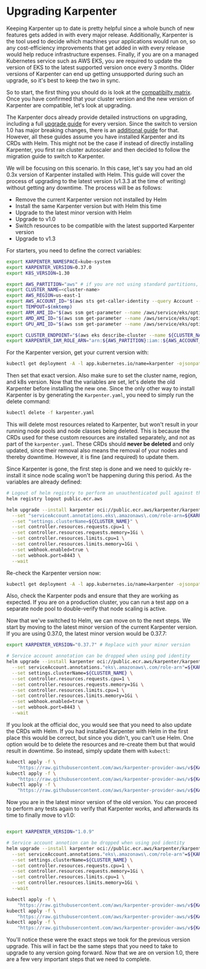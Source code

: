 # Upgrading Karpenter

Keeping Karpenter up to date is pretty helpful since a whole bunch of new features gets added in with every major release. Additionally, Karpenter is the tool used to decide which machines your applications would run on, so any cost-efficiency improvements that get added in with every release would help reduce infrastructure expenses. Finally, if you are on a managed Kubernetes service such as AWS EKS, you are required to update the version of EKS to the latest supported version once every 3 months. Older versions of Karpenter can end up getting unsupported during such an upgrade, so it's best to keep the two in sync.

So to start, the first thing you should do is look at the [compatibilty matrix](https://karpenter.sh/v1.0/upgrading/compatibility/). Once you have confirmed that your cluster version and the new version of Karpenter are compatible, let's look at upgrading.

The Karpenter docs already provide detailed instructions on upgrading, including a full [upgrade guide](https://karpenter.sh/docs/upgrading/upgrade-guide/) for every version. Since the switch to version 1.0 has major breaking changes, there is an [additional guide](https://karpenter.sh/v1.0/upgrading/v1-migration/) for that. However, all these guides assume you have installed Karpenter and its CRDs with Helm. This might not be the case if instead of directly installing Karpenter, you first ran cluster autoscaler and then decided to follow the migration guide to switch to Karpenter.

We will be focusing on this scenario. In this case, let's say you had an old 0.3x version of Karpenter installed with Helm. This guide will cover the process of upgrading to the latest version (v1.3.3 at the time of writing) without getting any downtime. The process will be as follows:

- Remove the current Karpenter version not installed by Helm
- Install the same Karpenter version but with Helm this time
- Upgrade to the latest minor version with Helm
- Upgrade to v1.0
- Switch resources to be compatible with the latest supported Karpenter version
- Upgrade to v1.3

For starters, you need to define the correct variables:

```bash
export KARPENTER_NAMESPACE=kube-system
export KARPENTER_VERSION=0.37.0
export K8S_VERSION=1.30

export AWS_PARTITION="aws" # if you are not using standard partitions, you may need to configure to aws-cn / aws-us-gov
export CLUSTER_NAME=<cluster-name>
export AWS_REGION=us-east-1
export AWS_ACCOUNT_ID="$(aws sts get-caller-identity --query Account --output text)"
export TEMPOUT=$(mktemp)
export ARM_AMI_ID="$(aws ssm get-parameter --name /aws/service/eks/optimized-ami/${K8S_VERSION}/amazon-linux-2-arm64/recommended/image_id --region us-east-1 --query Parameter.Value --output text)"
export AMD_AMI_ID="$(aws ssm get-parameter --name /aws/service/eks/optimized-ami/${K8S_VERSION}/amazon-linux-2/recommended/image_id --region us-east-1 --query Parameter.Value --output text)"
export GPU_AMI_ID="$(aws ssm get-parameter --name /aws/service/eks/optimized-ami/${K8S_VERSION}/amazon-linux-2-gpu/recommended/image_id --region us-east-1 --query Parameter.Value --output text)"

export CLUSTER_ENDPOINT="$(aws eks describe-cluster --name ${CLUSTER_NAME} --region us-east-1 --query "cluster.endpoint" --output text)"
export KARPENTER_IAM_ROLE_ARN="arn:${AWS_PARTITION}:iam::${AWS_ACCOUNT_ID}:role/KarpenterControllerRole-${CLUSTER_NAME}"
```

For the Karpenter version, get your current version with:

```bash
kubectl get deployment -A -l app.kubernetes.io/name=karpenter -ojsonpath="{.items[0].metadata.labels['app\.kubernetes\.io/version']}{'\n'}"
```

Then set that exact version. Also make sure to set the cluster name, region, and k8s version. Now that the variables are set, let's delete the old Karpenter before installing the new one. Since the only other way to install Karpenter is by generating the `Karpenter.yaml`, you need to simply run the delete command:

```bash
kubectl delete -f karpenter.yaml
```

This will delete most resources related to Karpenter, but won't result in your running node pools and node classes being deleted. This is because the CRDs used for these custom resources are installed separately, and not as part of the `karpenter.yaml`. These CRDs should **never be deleted** and only updated, since their removal also means the removal of your nodes and thereby downtime. However, it is fine (and required) to update them.

Since Karpenter is gone, the first step is done and we need to quickly re-install it since node scaling won't be happening during this period. As the variables are already defined:

```bash
# Logout of helm registry to perform an unauthenticated pull against the public ECR
helm registry logout public.ecr.aws

helm upgrade --install karpenter oci://public.ecr.aws/karpenter/karpenter --version "${KARPENTER_VERSION}" --namespace "${KARPENTER_NAMESPACE}" --create-namespace \
  --set "serviceAccount.annotations.eks\.amazonaws\.com/role-arn=${KARPENTER_IAM_ROLE_ARN}" \
  --set "settings.clusterName=${CLUSTER_NAME}" \
  --set controller.resources.requests.cpu=1 \
  --set controller.resources.requests.memory=1Gi \
  --set controller.resources.limits.cpu=1 \
  --set controller.resources.limits.memory=1Gi \
  --set webhook.enabled=true \
  --set webhook.port=8443 \
  --wait
```

Re-check the Karpenter version now:

```bash
kubectl get deployment -A -l app.kubernetes.io/name=karpenter -ojsonpath="{.items[0].metadata.labels['app\.kubernetes\.io/version']}{'\n'}"
```

Also, check the Karpenter pods and ensure that they are working as expected. If you are on a production cluster, you can run a test app on a separate node pool to double-verify that node scaling is active.

Now that we've switched to Helm, we can move on to the next steps. We start by moving to the latest minor version of the current Karpenter version. If you are using 0.37.0, the latest minor version would be 0.37.7:

```bash
export KARPENTER_VERSION="0.37.7" # Replace with your minor version

# Service account annotation can be dropped when using pod identity
helm upgrade --install karpenter oci://public.ecr.aws/karpenter/karpenter --version ${KARPENTER_VERSION} --namespace "${KARPENTER_NAMESPACE}" --create-namespace \
  --set serviceAccount.annotations."eks\.amazonaws\.com/role-arn"=${KARPENTER_IAM_ROLE_ARN} \
  --set settings.clusterName=${CLUSTER_NAME} \
  --set controller.resources.requests.cpu=1 \
  --set controller.resources.requests.memory=1Gi \
  --set controller.resources.limits.cpu=1 \
  --set controller.resources.limits.memory=1Gi \
  --set webhook.enabled=true \
  --set webhook.port=8443 \
  --wait
  ```

If you look at the official doc, you would see that you need to also update the CRDs with Helm. If you had installed Karpenter with Helm in the first place this would be correct, but since you didn't, you can't use Helm. One option would be to delete the resources and re-create them but that would result in downtime. So instead, simply update them with `kubectl`:

```bash
kubectl apply -f \
    "https://raw.githubusercontent.com/aws/karpenter-provider-aws/v${KARPENTER_VERSION}/pkg/apis/crds/karpenter.sh_nodepools.yaml"
kubectl apply -f \
    "https://raw.githubusercontent.com/aws/karpenter-provider-aws/v${KARPENTER_VERSION}/pkg/apis/crds/karpenter.k8s.aws_ec2nodeclasses.yaml"
kubectl apply -f \
    "https://raw.githubusercontent.com/aws/karpenter-provider-aws/v${KARPENTER_VERSION}/pkg/apis/crds/karpenter.sh_nodeclaims.yaml"
```

Now you are in the latest minor version of the old version. You can proceed to perform any tests again to verify that Karpenter works, and afterwards its time to finally move to v1.0:

```bash

export KARPENTER_VERSION="1.0.9"

# Service account annotion can be dropped when using pod identity
helm upgrade --install karpenter oci://public.ecr.aws/karpenter/karpenter --version ${KARPENTER_VERSION} --namespace "${KARPENTER_NAMESPACE}" --create-namespace \
  --set serviceAccount.annotations."eks\.amazonaws\.com/role-arn"=${KARPENTER_IAM_ROLE_ARN} \
  --set settings.clusterName=${CLUSTER_NAME} \
  --set controller.resources.requests.cpu=1 \
  --set controller.resources.requests.memory=1Gi \
  --set controller.resources.limits.cpu=1 \
  --set controller.resources.limits.memory=1Gi \
  --wait

kubectl apply -f \
    "https://raw.githubusercontent.com/aws/karpenter-provider-aws/v${KARPENTER_VERSION}/pkg/apis/crds/karpenter.sh_nodepools.yaml"
kubectl apply -f \
    "https://raw.githubusercontent.com/aws/karpenter-provider-aws/v${KARPENTER_VERSION}/pkg/apis/crds/karpenter.k8s.aws_ec2nodeclasses.yaml"
kubectl apply -f \
    "https://raw.githubusercontent.com/aws/karpenter-provider-aws/v${KARPENTER_VERSION}/pkg/apis/crds/karpenter.sh_nodeclaims.yaml"
```

You'll notice these were the exact steps we took for the previous version upgrade. This will in fact be the same steps that you need to take to upgrade to any version going forward. Now that we are on version 1.0, there are a few very important steps that we need to complete.
